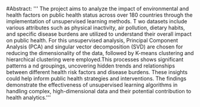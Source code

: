 #Abstract:
'''
The project aims to analyze the impact of environmental and health factors on public health status 
across over 180 countries through the implementation of unsupervised learning methods. T
wo datasets include various attributes such as physical inactivity, air pollution, dietary habits, 
and specific disease burdens are utilized to understand their overall impact on public health.
For this unsupervised analysis, Principal Component Analysis (PCA) and singular vector decomposition (SVD) are chosen for reducing the dimensionality of the data, 
followed by K-means clustering and hierarchical clustering were employed.This processes shows significant patterns a
nd groupings, uncovering hidden trends and relationships between different health risk factors and disease burdens. 
These insights could help inform public health strategies and interventions.
The findings demonstrate the effectiveness of unsupervised learning algorithms in handling complex, high-dimensional data and their potential contribution to health analytics.'''
